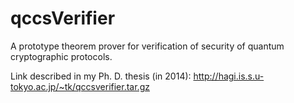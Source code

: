 # qccsVerifier

A prototype theorem prover for verification of security of quantum cryptographic protocols.

Link described in my Ph. D. thesis (in 2014): http://hagi.is.s.u-tokyo.ac.jp/~tk/qccsverifier.tar.gz
